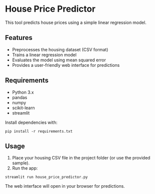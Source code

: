 # House Price Predictor

This tool predicts house prices using a simple linear regression model.

## Features
- Preprocesses the housing dataset (CSV format)
- Trains a linear regression model
- Evaluates the model using mean squared error
- Provides a user-friendly web interface for predictions

## Requirements
- Python 3.x
- pandas
- numpy
- scikit-learn
- streamlit

Install dependencies with:
```
pip install -r requirements.txt
```

## Usage
1. Place your housing CSV file in the project folder (or use the provided sample).
2. Run the app:
```
streamlit run house_price_predictor.py
```

The web interface will open in your browser for predictions. 
